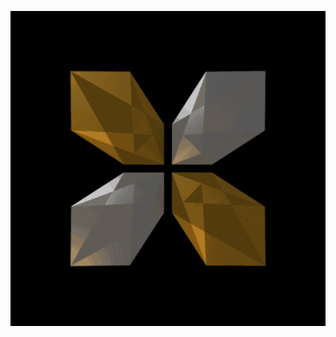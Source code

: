 [![My Image](https://raw.githubusercontent.com/TodoLodo/TodoLodo/refs/heads/main/share/xplay/large_image1.gif)]([https://example.com/destination-page](https://xplay.gg/ref/todolodo))
